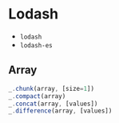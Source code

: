 # Lodash

- `lodash`
- `lodash-es`

## Array

```js
_.chunk(array, [size=1])
_.compact(array)
_.concat(array, [values])
_.difference(array, [values])
```
